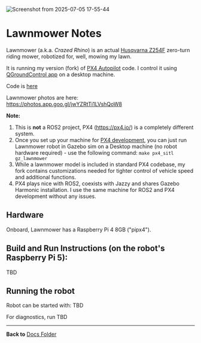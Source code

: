 ![Screenshot from 2025-07-05 17-55-44](https://github.com/user-attachments/assets/c6746dc2-1af0-4046-aaf6-c68273ef6fa1)

# Lawnmower Notes

Lawnmower (a.k.a. *Crazed Rhino*) is an actual [Husqvarna Z254F](https://www.husqvarna.com/us/zero-turn-mowers/z254f-special-edition) zero-turn riding mower, robotized for, well, mowing my lawn.

It is running my version (fork) of [PX4 Autopilot](https://docs.px4.io/) code. I control it using [QGroundControl app](https://qgroundcontrol.com/) on a desktop machine.

Code is [here](https://github.com/slgrobotics/PX4-Autopilot/tree/dev)

Lawnmower photos are here: https://photos.app.goo.gl/jwYZRtTi1LVshQoW8

**Note:** 
1. This is **not** a ROS2 project, PX4 (https://px4.io/) is a completely different system.
2. Once you set up your machine for [PX4 development](https://docs.px4.io/main/en/dev_setup/getting_started.html), you can just run Lawnmower robot in Gazebo sim on a Desktop machine (no robot hardware required) - 
use the following command: `make px4_sitl gz_lawnmower`
3. While a lawnmower model is included in standard PX4 codebase, my fork contains customizations needed for tighter control of vehicle speed and additional functions.
4. PX4 plays nice with ROS2, coexists with Jazzy and shares Gazebo Harmonic installation. I use the same machine for ROS2 and PX4 development without any issues.

## Hardware

Onboard, Lawnmower has a Raspberry Pi 4 8GB ("pipx4"). 

## Build and Run Instructions (on the robot's Raspberry Pi 5):

TBD

## Running the robot

Robot can be started with: TBD

For diagnostics, run TBD



----------------

**Back to** [Docs Folder](https://github.com/slgrobotics/robots_bringup/tree/main/Docs)
